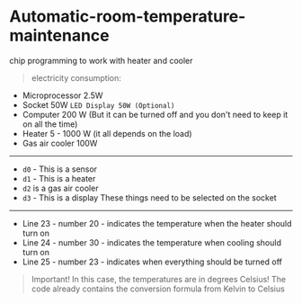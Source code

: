 # Automatic-room-temperature-maintenance
chip programming to work with heater and cooler

> electricity consumption:
- Microprocessor 2.5W
- Socket 50W
```LED Display 50W (Optional)```
- Computer 200 W (But it can be turned off and you don't need to keep it on all the time)
- Heater 5 - 1000 W (it all depends on the load)
- Gas air cooler 100W
____
- `d0` - This is a sensor
- `d1` - This is a heater
- `d2` is a gas air cooler
- `d3` - This is a display
These things need to be selected on the socket
____
- Line 23 - number 20 - indicates the temperature when the heater should turn on
- Line 24 - number 30 - indicates the temperature when cooling should turn on
- Line 25 - number 23 - indicates when everything should be turned off
> Important! In this case, the temperatures are in degrees Celsius! The code already contains the conversion formula from Kelvin to Celsius
